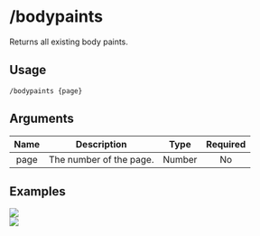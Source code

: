 # /bodypaints

Returns all existing body paints.

## Usage

```
/bodypaints {page}
```

## Arguments

| Name | Description             | Type   | Required |
| :--: | :---------------------: | :----: | :------: |
| page | The number of the page. | Number | No       |

## Examples

<img src="https://github.com/user-attachments/assets/a9b2b751-606f-49d0-a35e-516342ded599" class="rounded-corners">\
<img src="https://github.com/user-attachments/assets/8a5077ca-31fc-4ccb-bb6c-39cd865954c2" class="rounded-corners">
